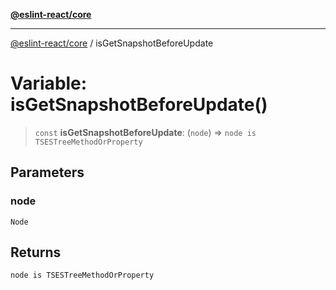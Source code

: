 [**@eslint-react/core**](../README.md)

***

[@eslint-react/core](../README.md) / isGetSnapshotBeforeUpdate

# Variable: isGetSnapshotBeforeUpdate()

> `const` **isGetSnapshotBeforeUpdate**: (`node`) => `node is TSESTreeMethodOrProperty`

## Parameters

### node

`Node`

## Returns

`node is TSESTreeMethodOrProperty`

